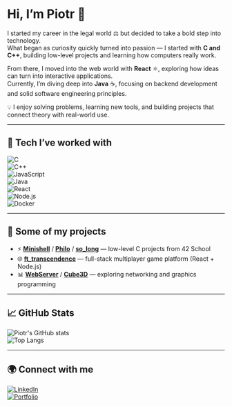 # Hi, I’m Piotr 👋  

I started my career in the legal world ⚖️ but decided to take a bold step into technology.  
What began as curiosity quickly turned into passion — I started with **C and C++**, building low-level projects and learning how computers really work.  

From there, I moved into the web world with **React** ⚛️, exploring how ideas can turn into interactive applications.  
Currently, I’m diving deep into **Java** ☕, focusing on backend development and solid software engineering principles.  

💡 I enjoy solving problems, learning new tools, and building projects that connect theory with real-world use.  

---

## 🔧 Tech I’ve worked with  

![C](https://img.shields.io/badge/-C-blue?style=flat&logo=c)  
![C++](https://img.shields.io/badge/-C++-00599C?style=flat&logo=cplusplus)  
![JavaScript](https://img.shields.io/badge/-JavaScript-F7DF1E?style=flat&logo=javascript&logoColor=black)  
![Java](https://img.shields.io/badge/-Java-007396?style=flat&logo=java)  
![React](https://img.shields.io/badge/-React-61DAFB?style=flat&logo=react&logoColor=black)  
![Node.js](https://img.shields.io/badge/-Node.js-339933?style=flat&logo=nodedotjs&logoColor=white)  
![Docker](https://img.shields.io/badge/-Docker-2496ED?style=flat&logo=docker&logoColor=white)  

---

## 📌 Some of my projects

- ⚡ **[Minishell](https://github.com/PiotrJerzy13/minishell)** / **[Philo](https://github.com/PiotrJerzy13/philo)** / **[so_long](https://github.com/PiotrJerzy13/so_long)** — low-level C projects from 42 School  
- 🌐 **[ft_transcendence](https://github.com/PiotrJerzy13/ft_transcendence)** — full-stack multiplayer game platform (React + Node.js)  
- 📊 **[WebServer](https://github.com/PiotrJerzy13/webServer)** / **[Cube3D](https://github.com/PiotrJerzy13/cube3D)** — exploring networking and graphics programming  

---

## 📈 GitHub Stats  

![Piotr's GitHub stats](https://github-readme-stats.vercel.app/api?username=PiotrJerzy13&show_icons=true&theme=tokyonight)  
![Top Langs](https://github-readme-stats.vercel.app/api/top-langs/?username=PiotrJerzy13&layout=compact&theme=tokyonight)  

---

## 🌍 Connect with me  

[![LinkedIn](https://img.shields.io/badge/LinkedIn-blue?style=flat&logo=linkedin)](https://www.linkedin.com/in/piotr-wojnarowski)  
[![Portfolio](https://img.shields.io/badge/Website-000000?style=flat&logo=About.me&logoColor=white)](https://piotrwojnarowski.com)  
